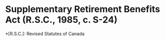 # Supplementary Retirement Benefits Act (R.S.C., 1985, c. S-24)

  *[R.S.C.]: Revised Statutes of Canada


